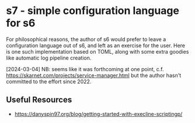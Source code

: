 # s7 - simple configuration language for s6

For philosophical reasons, the author of s6 would prefer to leave a configuration language
out of s6, and left as an exercise for the user.  Here is one such implementation based on
TOML, along with some extra goodies like automatic log pipeline creation.

[2024-03-04] NB: seems like it was forthcoming at one point, c.f. https://skarnet.com/projects/service-manager.html
but the author hasn't committed to the effort since 2022.

## Useful Resources

* https://danyspin97.org/blog/getting-started-with-execline-scriptingp/